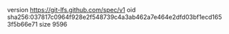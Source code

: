 version https://git-lfs.github.com/spec/v1
oid sha256:037817c0964f928e2f548739c4a3ab462a7e464e2dfd03bf1ecd1653f5b66e71
size 9596
